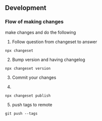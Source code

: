 ## Development

### Flow of making changes

make changes and do the following

1. Follow question from changeset to answer

```
npx changeset
```

2. Bump version and having changelog

```
npx changeset version
```

3. Commit your changes

4.

```
npx changeset publish
```

5.  push tags to remote

```
git push --tags
```
